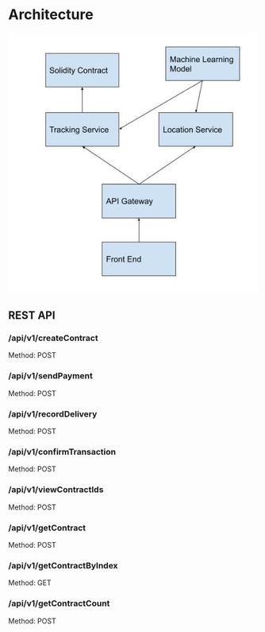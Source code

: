# Architecture

![](./images/architecture_.jpg)

## REST API

### /api/v1/createContract
Method: POST

### /api/v1/sendPayment
Method: POST

### /api/v1/recordDelivery
Method: POST

### /api/v1/confirmTransaction
Method: POST

### /api/v1/viewContractIds
Method: POST

### /api/v1/getContract
Method: POST

### /api/v1/getContractByIndex
Method: GET

### /api/v1/getContractCount
Method: POST
